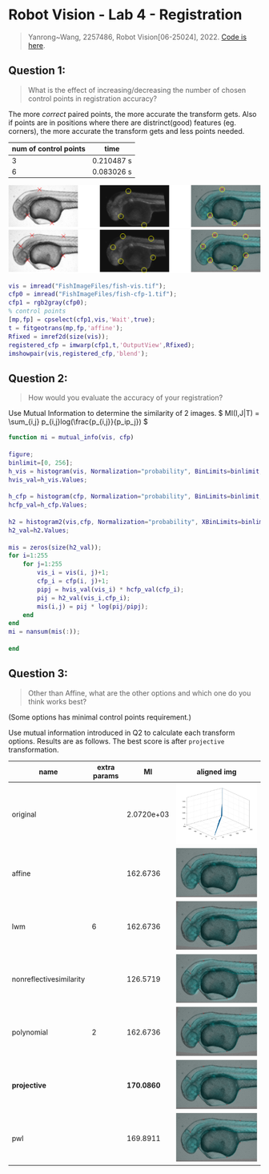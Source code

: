
<link type="text/css" rel="stylesheet" href="https://github.com/sugaE/sugaE.github.io/blob/master/uob/md.css">

# Robot Vision - Lab 4 - Registration
> Yanrong~Wang, 2257486, Robot Vision[06-25024], 2022. [Code is here](https://github.com/sugaE/RV22/tree/main/Lab4).

<!-- ## STEP 1:
• Download the zip file and extract the .m script file and the data files (.jpg) for Lab from CANVAS and save them in your working directory
• Use the matlab script Lab3.m, which has all the steps needed for line detection. -->
## Question 1:
> What is the effect of increasing/decreasing the number of chosen control points in registration accuracy?

The more *correct* paired points, the more accurate the transform gets. Also if points are in positions where there are distrinct(good) features (eg. corners), the more accurate the transform gets and less points needed.


| num of control points| time |
|-|-|
|3| 0.210487 s |
|6| 0.083026 s |


![](figures/cfp3_.png)
![](figures/cfp6_.png)


```matlab
vis = imread("FishImageFiles/fish-vis.tif");
cfp0 = imread("FishImageFiles/fish-cfp-1.tif");
cfp1 = rgb2gray(cfp0);
% control points
[mp,fp] = cpselect(cfp1,vis,'Wait',true);
t = fitgeotrans(mp,fp,'affine');
Rfixed = imref2d(size(vis));
registered_cfp = imwarp(cfp1,t,'OutputView',Rfixed);
imshowpair(vis,registered_cfp,'blend');
```

## Question 2:
> How would you evaluate the accuracy of your registration?

Use Mutual Information to determine the similarity of 2 images.
$
MI(I,J|T) = \sum_{i,j} p_{i,j}log(\frac{p_{i,j}}{p_ip_j})
$

```matlab
function mi = mutual_info(vis, cfp)

figure;
binlimit=[0, 256];
h_vis = histogram(vis, Normalization="probability", BinLimits=binlimit, BinWidth=1);
hvis_val=h_vis.Values;

h_cfp = histogram(cfp, Normalization="probability", BinLimits=binlimit, BinWidth=1);
hcfp_val=h_cfp.Values;

h2 = histogram2(vis,cfp, Normalization="probability", XBinLimits=binlimit,YBinLimits=binlimit, BinWidth=[1 1]);
h2_val=h2.Values;

mis = zeros(size(h2_val));
for i=1:255
    for j=1:255
        vis_i = vis(i, j)+1;
        cfp_i = cfp(i, j)+1;
        pipj = hvis_val(vis_i) * hcfp_val(cfp_i);
        pij = h2_val(vis_i,cfp_i);
        mis(i,j) = pij * log(pij/pipj);
    end
end
mi = nansum(mis(:));

end
```


## Question 3:
> Other than Affine, what are the other options and which one do you think works best?

(Some options has minimal control points requirement.)

Use mutual information introduced in Q2 to calculate each transform options. Results are as follows. The best score is after `projective` transformation.

|name|extra params|MI|aligned img|
|---|---|---|---|
original||2.0720e+03|![](figures/cfp6_mi.png)
affine||162.6736| ![](figures/cfp6affine.png)
lwm|6|162.6736| ![](figures/cfp6lwm.png)
nonreflectivesimilarity||126.5719| ![](figures/cfp6nonreflectivesimilarity.png)
polynomial|2|162.6736| ![](figures/cfp6polynomial.png)
**projective**||**170.0860**| ![](figures/cfp6projective.png)
pwl||169.8911| ![](figures/cfp6pwl.png)

<!-- unregistered||178.8441|![](figures/cfp6none.png) -->


<!--
<img src="figures/cfp6affine.png" width="49%" />
<img src="figures/cfp6lwm.png" width="49%" />
*affine / lwm(6)*

<img src="figures/cfp6nonreflectivesimilarity.png" width="49%" />
<img src="figures/cfp6polynomial.png" width="49%" />
*nonreflectivesimilarity / polynomial(2)*

<img src="figures/cfp6projective.png" width="49%" />
<img src="figures/cfp6pwl.png" width="49%" />
*projective / pwl* -->



<script type="text/javascript" src="https://cdn.mathjax.org/mathjax/latest/MathJax.js?config=TeX-AMS-MML_HTMLorMML"></script>
<script type="text/x-mathjax-config">
    MathJax.Hub.Config({ tex2jax: {inlineMath: [['$', '$']]}, messageStyle: "none" });
</script>
